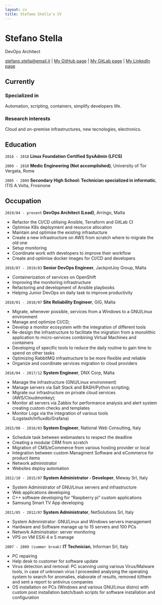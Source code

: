 ```yaml
---
layout: cv
title: Stefano Stella's CV
---
```

# Stefano Stella

DevOps Architect

<div id="webaddress">
<a href="stefano.stella@email.it">stefano.stella@email.it</a>
| <a href="https://github.com/mprenditore">My GitHub page</a>
| <a href="https://gitlab.com/mprenditore">My GitLab page</a>
| <a href="https://www.linkedin.com/in/stefanostelladevops">My LinkedIn page</a>
</div>

## Currently

### Specialized in

Automation, scripting, containers, simplify developers life.

### Research interests

Cloud and on-premise infrastructures, new tecnologies, electronics.

## Education

`2016 - 2018`
__Linux Foundation Certified SysAdmin (LFCS)__

`2009 - 2010`
__Medic Engineering (Not accomplished)__, University of Tor Vergata, Rome

`2005 - 2009`
__Secondary High School: Technician specialized in informatic__, ITIS A.Volta, Frosinone

## Occupation

`2019/04 - present`
__DevOps Architect (Lead)__, Arringo, Malta

- Refactor the CI/CD utilising Ansible, Terraform and GitLab CI
- Optimise K8s deployment and resource allocation
- Maintain and optimise the existing infrastucture
- Create a new infrastructure on AWS from scratch where to migrate the old one
- Setup monitoring
- Coordinate work with developers to improve their workflow
- Create and optimise docker images for CI/CD and developers

`2018/07 - 2019/03`
__Senior DevOps Engineer__, JackpotJoy Group, Malta

- Containerization of services on OpenShift
- Improving the monitoring infrastructure
- Refactoring and development of Ansible playbooks
- Helping Junior DevOps on daily task to improve productivity

`2018/01 - 2018/07`
__Site Reliability Engineer__, GIG, Malta

- Migrate, whenever possible, services from a Windows to a GNU/Linux environment
- Manage and optimize CI/CD;
- Develop a monitor ecosystem with the integration of different tools
- Re-design the infrastructure to facilitate the migration from a monolithic application to micro-services combining Virtual Machines and containers
- Developing of specific tools to reduce the daily routine to gain time to spend on other tasks
- Optimizing RabbitMQ infrastructure to be more flexible and reliable
- Organize and coordinate services migration to cloud providers

`2016/04 - 2017/12`
__System Engineer__, DNX Corp, Malta

- Manage the infrastructure (GNU/Linux environment)
- Manage servers via Salt Stack and BASH/Python scripting;
- Migrate our infrastructure on private cloud services (AWS/Cloudmonkey);
- Monitor all servers via Zabbix for performance analysis and alert system creating custom checks and templates
- Monitor Logs via the integration of various tools (Logstash/Influxdb/Grafana)

`2015/08 - 2016/03`
__System Engineer__, National Web Consulting, Italy

- Schedule task between webmasters to respect the deadline
- Creating a modular CRM from scratch
- Migration of CMS/eCommerce from various hosting provider or local
- Integration between custom Managment Software and eCommerce for product items
- Network administrator
- Websites deploy automation

`2012/10 - 2015/07`
__System Administrator - Developer__, Meway Srl, Italy

- System Administrator of GNU/Linux servers and infrastructure
- Web applications developing
- C++ software developing for “Raspberry pi” custom applications
- Samsung Smart TV App developing

`2011/05 - 2012/07`
__System Administrator__, NetSolutions Srl, Italy

- System Administrator: GNU/Linux and Windows servers management
- Hardware and Software manage up to 15 servers and 100 PCs
- Network Administrator: server monitoring
- VPS on VM ESXi 4 e 5 manage

`2007 - 2009 (summer break)`
__IT Technician__, Informan Srl, Italy

- PC repairing
- Help desk to customer for software update
- Virus detection and removal: PC scanning using various Virus/Malware tools, in case of unknown virus I proceeded analysing the operating system to search for anomalies, elaborate of results, removed it/them and sent a report to antivirus companies
- OS installation on PCs (Windows and various GNU/Linux distro) with custom post installation batch/bash scripts for software installation and configuration

<!-- ### Footer

Last updated: Sep 2020 -->